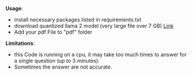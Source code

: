 **Usage**:
* install necessary packages listed in requirements.txt
* download quantized llama 2 model (very large file over 7 GB) [Link](https://huggingface.co/TheBloke/Llama-2-7B-Chat-GGML)
* Add your pdf File to "pdf" folder

**Limitations**:
* this Code is running on a cpu, it may take too much times to answer for a single question (up to 3 minutes).
* Sometimes the answer are not accurate.